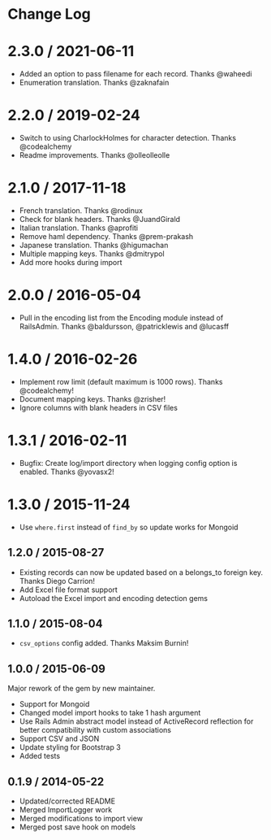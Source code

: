 # Change Log

# 2.3.0 / 2021-06-11

- Added an option to pass filename for each record. Thanks @waheedi
- Enumeration translation. Thanks @zaknafain

# 2.2.0 / 2019-02-24

- Switch to using CharlockHolmes for character detection. Thanks @codealchemy
- Readme improvements. Thanks @olleolleolle

# 2.1.0 / 2017-11-18

- French translation. Thanks @rodinux
- Check for blank headers. Thanks @JuandGirald
- Italian translation. Thanks @aprofiti
- Remove haml dependency. Thanks @prem-prakash
- Japanese translation. Thanks @higumachan
- Multiple mapping keys. Thanks @dmitrypol
- Add more hooks during import

# 2.0.0 / 2016-05-04

- Pull in the encoding list from the Encoding module instead of RailsAdmin. Thanks @baldursson, @patricklewis and @lucasff

# 1.4.0 / 2016-02-26

- Implement row limit (default maximum is 1000 rows). Thanks @codealchemy!
- Document mapping keys. Thanks @zrisher!
- Ignore columns with blank headers in CSV files

# 1.3.1 / 2016-02-11

- Bugfix: Create log/import directory when logging config option is enabled. Thanks @yovasx2!

# 1.3.0 / 2015-11-24

- Use `where.first` instead of `find_by` so update works for Mongoid

## 1.2.0 / 2015-08-27

- Existing records can now be updated based on a belongs_to foreign key. Thanks Diego Carrion!
- Add Excel file format support
- Autoload the Excel import and encoding detection gems

## 1.1.0 / 2015-08-04

- `csv_options` config added. Thanks Maksim Burnin!

## 1.0.0 / 2015-06-09

Major rework of the gem by new maintainer.

- Support for Mongoid
- Changed model import hooks to take 1 hash argument
- Use Rails Admin abstract model instead of ActiveRecord reflection for better compatibility with custom associations
- Support CSV and JSON
- Update styling for Bootstrap 3
- Added tests


## 0.1.9 / 2014-05-22

- Updated/corrected README
- Merged ImportLogger work
- Merged modifications to import view
- Merged post save hook on models
